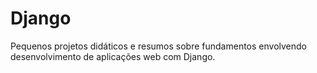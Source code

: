 # Django
Pequenos projetos didáticos e resumos sobre fundamentos envolvendo desenvolvimento de aplicações web com Django.
